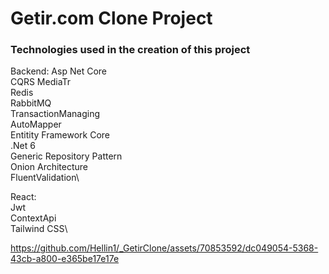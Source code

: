 # Getir.com Clone Project

### Technologies used in the creation of this project

Backend: Asp Net Core\
CQRS MediaTr\
Redis\
RabbitMQ\
TransactionManaging\
AutoMapper\
Entitity Framework Core\
.Net 6\
Generic Repository Pattern\
Onion Architecture\
FluentValidation\


React: \
Jwt\
ContextApi\
Tailwind CSS\



https://github.com/Hellin1/_GetirClone/assets/70853592/dc049054-5368-43cb-a800-e365be17e17e





